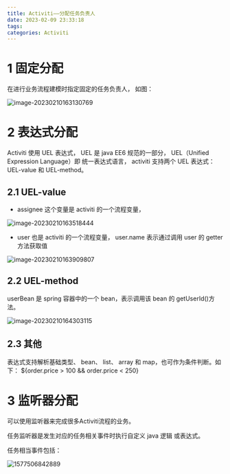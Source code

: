 ```yaml
---
title: Activiti——分配任务负责人
date: 2023-02-09 23:33:18
tags:
categories: Activiti
---
```


# 1 固定分配

在进行业务流程建模时指定固定的任务负责人， 如图：

![image-20230210163130769](https://panyuro.oss-cn-beijing.aliyuncs.com/image-20230210163130769.png)

# 2 表达式分配

Activiti 使用 UEL 表达式， UEL 是 java EE6 规范的一部分， UEL（Unified Expression Language）即 统一表达式语言， activiti 支持两个 UEL 表达式： UEL-value 和 UEL-method。 

## 2.1  UEL-value

- assignee 这个变量是 activiti 的一个流程变量，

![image-20230210163518444](https://panyuro.oss-cn-beijing.aliyuncs.com/image-20230210163518444.png)

- user 也是 activiti 的一个流程变量， user.name 表示通过调用 user 的 getter 方法获取值

![image-20230210163909807](https://panyuro.oss-cn-beijing.aliyuncs.com/image-20230210163909807.png)

## 2.2  UEL-method

userBean 是 spring 容器中的一个 bean，表示调用该 bean 的 getUserId()方法。 

![image-20230210164303115](https://panyuro.oss-cn-beijing.aliyuncs.com/image-20230210164303115.png)

## 2.3 其他

表达式支持解析基础类型、 bean、 list、 array 和 map，也可作为条件判断。如下：
${order.price > 100 && order.price < 250} 

# 3 监听器分配

可以使用监听器来完成很多Activiti流程的业务。

任务监听器是发生对应的任务相关事件时执行自定义 java 逻辑 或表达式。

任务相当事件包括：  

![1577506842889](https://panyuro.oss-cn-beijing.aliyuncs.com/1577506842889.png)
